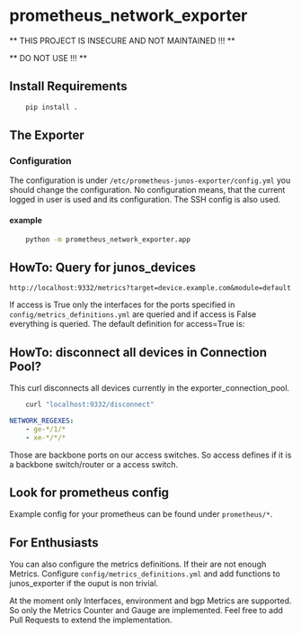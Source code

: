 # prometheus_network_exporter
** THIS PROJECT IS INSECURE AND NOT MAINTAINED !!! **

** DO NOT USE !!! **


## Install Requirements

```bash
    pip install .
```

## The Exporter

### Configuration

The configuration is under `/etc/prometheus-junos-exporter/config.yml` you should change the configuration.
No configuration means, that the current logged in user is used and its configuration.
The SSH config is also used.

#### example

```bash
    python -m prometheus_network_exporter.app
```

## HowTo: Query for junos_devices

    http://localhost:9332/metrics?target=device.example.com&module=default

If access is True only the interfaces for the ports specified in
`config/metrics_definitions.yml` are queried and if access is False everything is queried.
The default definition for access=True is:

## HowTo: disconnect all devices in Connection Pool?

This curl disconnects all devices currently in the exporter_connection_pool.

```bash
    curl "localhost:9332/disconnect"
```


```yml
NETWORK_REGEXES:
    - ge-*/1/*
    - xe-*/*/*
```

Those are backbone ports on our access switches. So access defines if it is a backbone switch/router or a access switch.

## Look for prometheus config

Example config for your prometheus can be found under `prometheus/*`.

## For Enthusiasts

You can also configure the metrics definitions.
If their are not enough Metrics.
Configure `config/metrics_definitions.yml` and add functions to junos_exporter if the ouput is non trivial.

At the moment only Interfaces, environment and bgp Metrics are supported.
So only the Metrics Counter and Gauge are implemented.
Feel free to add Pull Requests to extend the implementation.
